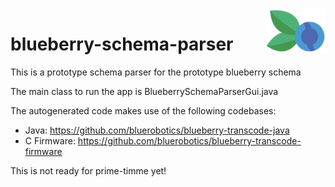 <img src="https://github.com/bluerobotics/blueberry-schema-parser/blob/main/src/com/bluerobotics/blueberry/schema/parser/resources/Project%20Blueberry%20Logo.png" width="96" align="right">

# blueberry-schema-parser
This is a prototype schema parser for the prototype blueberry schema

The main class to run the app is BlueberrySchemaParserGui.java

The autogenerated code makes use of the following codebases:
* Java: https://github.com/bluerobotics/blueberry-transcode-java
* C Firmware: https://github.com/bluerobotics/blueberry-transcode-firmware

This is not ready for prime-timme yet!
